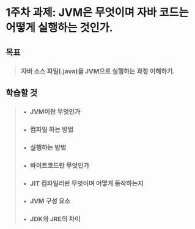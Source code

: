 # 1주차 과제: JVM은 무엇이며 자바 코드는 어떻게 실행하는 것인가.

## 목표
> ### 자바 소스 파일(.java)을 JVM으로 실행하는 과정 이해하기.

## 학습할 것
> - ### JVM이란 무엇인가
> 
> - ### 컴파일 하는 방법
> 
> - ### 실행하는 방법
> 
> - ### 바이트코드란 무엇인가
> 
> - ### JIT 컴파일러란 무엇이며 어떻게 동작하는지
> 
> - ### JVM 구성 요소
> 
> - ###  JDK와 JRE의 차이